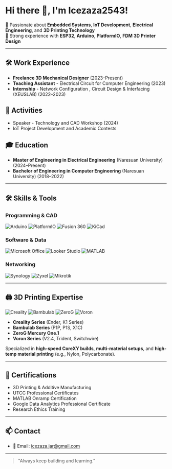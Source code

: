# Hi there 👋, I'm Icezaza2543!

🔹 Passionate about **Embedded Systems**, **IoT Development**, **Electrical Engineering**, and **3D Printing Technology**  
🔹 Strong experience with **ESP32**, **Arduino**, **PlatformIO**, **FDM 3D Printer Design**

---

## 🛠️ Work Experience
- **Freelance 3D Mechanical Designer** (2023–Present)  
- **Teaching Assistant** - Electrical Circuit for Computer Engineering (2023)  
- **Internship** - Network Configuration , Circuit Design & Interfacing (XEUSLAB) (2022–2023)

## 🎯 Activities
- Speaker - Technology and CAD Workshop (2024)
- IoT Project Development and Academic Contests

## 🎓 Education
- **Master of Engineering in Electrical Engineering** (Naresuan University) (2024–Present)
- **Bachelor of Engineering in Computer Engineering** (Naresuan University) (2018–2022)

---

## 🛠️ Skills & Tools

### Programming & CAD
![Arduino](https://img.shields.io/badge/Arduino-00979D?style=for-the-badge&logo=Arduino&logoColor=white)
![PlatformIO](https://img.shields.io/badge/PlatformIO-FF6600?style=for-the-badge&logo=PlatformIO&logoColor=white)
![Fusion 360](https://img.shields.io/badge/Fusion%20360-FAA21B?style=for-the-badge&logo=Autodesk&logoColor=white)
![KiCad](https://img.shields.io/badge/KiCad-314CB3?style=for-the-badge&logo=KiCad&logoColor=white)

### Software & Data
![Microsoft Office](https://img.shields.io/badge/Microsoft_Office-D83B01?style=for-the-badge&logo=microsoft-office&logoColor=white)
![Looker Studio](https://img.shields.io/badge/Looker_Studio-4285F4?style=for-the-badge&logo=googleanalytics&logoColor=white)
![MATLAB](https://img.shields.io/badge/MATLAB-0076A8?style=for-the-badge&logo=mathworks&logoColor=white)

### Networking
![Synology](https://img.shields.io/badge/Synology-31373D?style=for-the-badge&logo=Synology&logoColor=white)
![Zyxel](https://img.shields.io/badge/Zyxel-009AD9?style=for-the-badge&logo=Zyxel&logoColor=white)
![Mikrotik](https://img.shields.io/badge/Mikrotik-0056A2?style=for-the-badge&logoColor=white)

---

## 🖨️ 3D Printing Expertise

![Creality](https://img.shields.io/badge/Creality-00AEEF?style=for-the-badge&logo=creality&logoColor=white)
![Bambulab](https://img.shields.io/badge/Bambulab-111111?style=for-the-badge&logoColor=white)
![ZeroG](https://img.shields.io/badge/ZeroG-2E2E2E?style=for-the-badge&logoColor=white)
![Voron](https://img.shields.io/badge/Voron-FF0000?style=for-the-badge&logoColor=white)

- **Creality Series** (Ender, K1 Series)
- **Bambulab Series** (P1P, P1S, X1C)
- **ZeroG Mercury One.1**
- **Voron Series** (V2.4, Trident, Switchwire)

Specialized in **high-speed CoreXY builds**, **multi-material setups**, and **high-temp material printing** (e.g., Nylon, Polycarbonate).

---

## 📜 Certifications
- 3D Printing & Additive Manufacturing
- UTCC Professional Certificates
- MATLAB Onramp Certification
- Google Data Analytics Professional Certificate
- Research Ethics Training

---

## 📫 Contact
- 📧 Email: icezaza.jar@gmail.com

---

> "Always keep building and learning."

